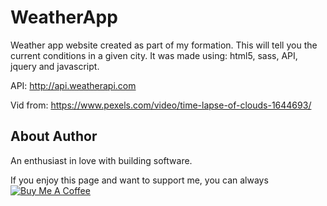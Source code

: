 # WeatherApp

Weather app  website created as part of my formation.
This will tell you the current conditions in a given city.
It was made using:
html5, sass,  API,  jquery and javascript.


API:
http://api.weatherapi.com

Vid from:
https://www.pexels.com/video/time-lapse-of-clouds-1644693/

## About Author

An enthusiast in love with building software.

If you enjoy this page and want to support me, you can always <a href="https://www.buymeacoffee.com/PeterGora" target="_blank"><img src="https://www.buymeacoffee.com/assets/img/custom_images/yellow_img.png" alt="Buy Me A Coffee" /></a>
